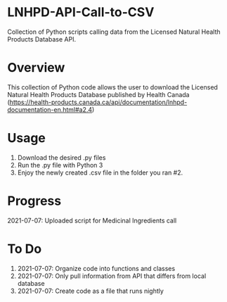 # LNHPD-API-Call-to-CSV
Collection of Python scripts calling data from the Licensed Natural Health Products Database API.

# Overview
This collection of Python code allows the user to download the Licensed Natural Health Products Database published by Health Canada (https://health-products.canada.ca/api/documentation/lnhpd-documentation-en.html#a2.4)

# Usage
1. Download the desired .py files
2. Run the .py file with Python 3
3. Enjoy the newly created .csv file in the folder you ran #2.

# Progress
2021-07-07: Uploaded script for Medicinal Ingredients call

# To Do
1. 2021-07-07: Organize code into functions and classes
2. 2021-07-07: Only pull information from API that differs from local database
3. 2021-07-07: Create code as a file that runs nightly

